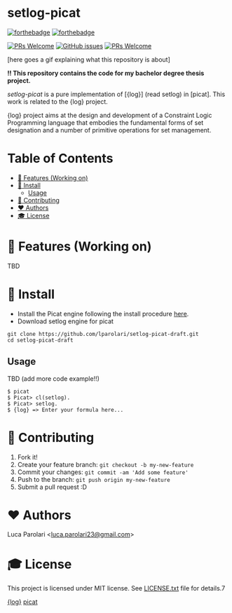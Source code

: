 # setlog-picat

[![forthebadge](https://forthebadge.com/images/badges/built-with-love.svg)](https://forthebadge.com) [![forthebadge](https://forthebadge.com/images/badges/contains-cat-gifs.svg)](https://forthebadge.com)

[![PRs Welcome](https://img.shields.io/badge/PRs-welcome-brightgreen.svg?style=flat-square)](http://makeapullrequest.com) [![GitHub issues](https://img.shields.io/github/issues-raw/lparolari/setlog-picat.svg)](https://github.com/lparolari/setlog-picat/issues) [![PRs Welcome](https://img.shields.io/github/license/lparolari/setlog-picat.svg)](http://makeapullrequest.com)

[here goes a gif explaining what this repository is about]

**!! This repository contains the code for my bachelor degree thesis project.**

*setlog-picat* is a pure implementation of [{log}] (read setlog) in [picat]. This work is related to the {log} 
project.

{log} project aims at the design and development of a Constraint Logic Programming language that embodies the
fundamental forms of set designation and a number of primitive operations for set management. 


# Table of Contents

   * [<g-emoji class="g-emoji" alias="art" fallback-src="https://github.githubassets.com/images/icons/emoji/unicode/1f3a8.png">🎨</g-emoji> Features (Working on)](#-features-working-on)
   * [<g-emoji class="g-emoji" alias="floppy_disk" fallback-src="https://github.githubassets.com/images/icons/emoji/unicode/1f4be.png">💾</g-emoji> Install](#-install)
      * [Usage](#usage)
   * [<g-emoji class="g-emoji" alias="gift" fallback-src="https://github.githubassets.com/images/icons/emoji/unicode/1f381.png">🎁</g-emoji> Contributing](#-contributing)
   * [<g-emoji class="g-emoji" alias="heart" fallback-src="https://github.githubassets.com/images/icons/emoji/unicode/2764.png">❤️</g-emoji> Authors](#️-authors)
   * [<g-emoji class="g-emoji" alias="mortar_board" fallback-src="https://github.githubassets.com/images/icons/emoji/unicode/1f393.png">🎓</g-emoji> License](#-license)


# 🎨 Features (Working on)

TBD


# 💾 Install
- Install the Picat engine following the install procedure [here](http://picat-lang.org/).
- Download setlog engine for picat
```
git clone https://github.com/lparolari/setlog-picat-draft.git
cd setlog-picat-draft
```

## Usage

TBD (add more code example!!)

```
$ picat
$ Picat> cl(setlog).
$ Picat> setlog.
$ {log} => Enter your formula here...
```

# 🎁 Contributing

1. Fork it!
2. Create your feature branch: `git checkout -b my-new-feature`
3. Commit your changes: `git commit -am 'Add some feature'`
4. Push to the branch: `git push origin my-new-feature`
5. Submit a pull request :D


# ❤️ Authors

Luca Parolari <<luca.parolari23@gmail.com>>


# 🎓 License

This project is licensed under MIT license. See [LICENSE.txt](license.txt) file for details.7


[{log}](http://people.dmi.unipr.it/gianfranco.rossi/setlog.Home.html)
[picat](http://picat-lang.org/)